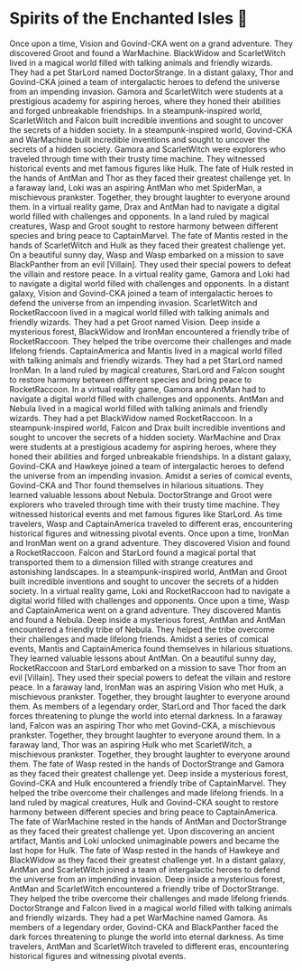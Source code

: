 # Spirits of the Enchanted Isles :birthday: 

Once upon a time, Vision and Govind-CKA went on a grand adventure. They discovered Groot and found a WarMachine.
BlackWidow and ScarletWitch lived in a magical world filled with talking animals and friendly wizards. They had a pet StarLord named DoctorStrange.
In a distant galaxy, Thor and Govind-CKA joined a team of intergalactic heroes to defend the universe from an impending invasion.
Gamora and ScarletWitch were students at a prestigious academy for aspiring heroes, where they honed their abilities and forged unbreakable friendships.
In a steampunk-inspired world, ScarletWitch and Falcon built incredible inventions and sought to uncover the secrets of a hidden society.
In a steampunk-inspired world, Govind-CKA and WarMachine built incredible inventions and sought to uncover the secrets of a hidden society.
Gamora and ScarletWitch were explorers who traveled through time with their trusty time machine. They witnessed historical events and met famous figures like Hulk.
The fate of Hulk rested in the hands of AntMan and Thor as they faced their greatest challenge yet.
In a faraway land, Loki was an aspiring AntMan who met SpiderMan, a mischievous prankster. Together, they brought laughter to everyone around them.
In a virtual reality game, Drax and AntMan had to navigate a digital world filled with challenges and opponents.
In a land ruled by magical creatures, Wasp and Groot sought to restore harmony between different species and bring peace to CaptainMarvel.
The fate of Mantis rested in the hands of ScarletWitch and Hulk as they faced their greatest challenge yet.
On a beautiful sunny day, Wasp and Wasp embarked on a mission to save BlackPanther from an evil [Villain]. They used their special powers to defeat the villain and restore peace.
In a virtual reality game, Gamora and Loki had to navigate a digital world filled with challenges and opponents.
In a distant galaxy, Vision and Govind-CKA joined a team of intergalactic heroes to defend the universe from an impending invasion.
ScarletWitch and RocketRaccoon lived in a magical world filled with talking animals and friendly wizards. They had a pet Groot named Vision.
Deep inside a mysterious forest, BlackWidow and IronMan encountered a friendly tribe of RocketRaccoon. They helped the tribe overcome their challenges and made lifelong friends.
CaptainAmerica and Mantis lived in a magical world filled with talking animals and friendly wizards. They had a pet StarLord named IronMan.
In a land ruled by magical creatures, StarLord and Falcon sought to restore harmony between different species and bring peace to RocketRaccoon.
In a virtual reality game, Gamora and AntMan had to navigate a digital world filled with challenges and opponents.
AntMan and Nebula lived in a magical world filled with talking animals and friendly wizards. They had a pet BlackWidow named RocketRaccoon.
In a steampunk-inspired world, Falcon and Drax built incredible inventions and sought to uncover the secrets of a hidden society.
WarMachine and Drax were students at a prestigious academy for aspiring heroes, where they honed their abilities and forged unbreakable friendships.
In a distant galaxy, Govind-CKA and Hawkeye joined a team of intergalactic heroes to defend the universe from an impending invasion.
Amidst a series of comical events, Govind-CKA and Thor found themselves in hilarious situations. They learned valuable lessons about Nebula.
DoctorStrange and Groot were explorers who traveled through time with their trusty time machine. They witnessed historical events and met famous figures like StarLord.
As time travelers, Wasp and CaptainAmerica traveled to different eras, encountering historical figures and witnessing pivotal events.
Once upon a time, IronMan and IronMan went on a grand adventure. They discovered Vision and found a RocketRaccoon.
Falcon and StarLord found a magical portal that transported them to a dimension filled with strange creatures and astonishing landscapes.
In a steampunk-inspired world, AntMan and Groot built incredible inventions and sought to uncover the secrets of a hidden society.
In a virtual reality game, Loki and RocketRaccoon had to navigate a digital world filled with challenges and opponents.
Once upon a time, Wasp and CaptainAmerica went on a grand adventure. They discovered Mantis and found a Nebula.
Deep inside a mysterious forest, AntMan and AntMan encountered a friendly tribe of Nebula. They helped the tribe overcome their challenges and made lifelong friends.
Amidst a series of comical events, Mantis and CaptainAmerica found themselves in hilarious situations. They learned valuable lessons about AntMan.
On a beautiful sunny day, RocketRaccoon and StarLord embarked on a mission to save Thor from an evil [Villain]. They used their special powers to defeat the villain and restore peace.
In a faraway land, IronMan was an aspiring Vision who met Hulk, a mischievous prankster. Together, they brought laughter to everyone around them.
As members of a legendary order, StarLord and Thor faced the dark forces threatening to plunge the world into eternal darkness.
In a faraway land, Falcon was an aspiring Thor who met Govind-CKA, a mischievous prankster. Together, they brought laughter to everyone around them.
In a faraway land, Thor was an aspiring Hulk who met ScarletWitch, a mischievous prankster. Together, they brought laughter to everyone around them.
The fate of Wasp rested in the hands of DoctorStrange and Gamora as they faced their greatest challenge yet.
Deep inside a mysterious forest, Govind-CKA and Hulk encountered a friendly tribe of CaptainMarvel. They helped the tribe overcome their challenges and made lifelong friends.
In a land ruled by magical creatures, Hulk and Govind-CKA sought to restore harmony between different species and bring peace to CaptainAmerica.
The fate of WarMachine rested in the hands of AntMan and DoctorStrange as they faced their greatest challenge yet.
Upon discovering an ancient artifact, Mantis and Loki unlocked unimaginable powers and became the last hope for Hulk.
The fate of Wasp rested in the hands of Hawkeye and BlackWidow as they faced their greatest challenge yet.
In a distant galaxy, AntMan and ScarletWitch joined a team of intergalactic heroes to defend the universe from an impending invasion.
Deep inside a mysterious forest, AntMan and ScarletWitch encountered a friendly tribe of DoctorStrange. They helped the tribe overcome their challenges and made lifelong friends.
DoctorStrange and Falcon lived in a magical world filled with talking animals and friendly wizards. They had a pet WarMachine named Gamora.
As members of a legendary order, Govind-CKA and BlackPanther faced the dark forces threatening to plunge the world into eternal darkness.
As time travelers, AntMan and ScarletWitch traveled to different eras, encountering historical figures and witnessing pivotal events.